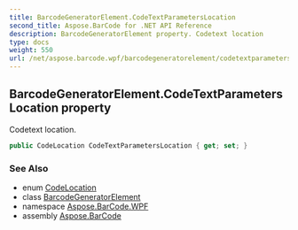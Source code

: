 ```yaml
---
title: BarcodeGeneratorElement.CodeTextParametersLocation
second_title: Aspose.BarCode for .NET API Reference
description: BarcodeGeneratorElement property. Codetext location
type: docs
weight: 550
url: /net/aspose.barcode.wpf/barcodegeneratorelement/codetextparameterslocation/
---
```

## BarcodeGeneratorElement.CodeTextParametersLocation property

Codetext location.

```csharp
public CodeLocation CodeTextParametersLocation { get; set; }
```

### See Also

* enum [CodeLocation](../../../aspose.barcode.generation/codelocation/)
* class [BarcodeGeneratorElement](../)
* namespace [Aspose.BarCode.WPF](../../barcodegeneratorelement/)
* assembly [Aspose.BarCode](../../../)


